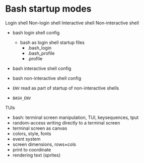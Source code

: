 # Bash startup modes

Login shell
Non-login shell
Interactive shell
Non-interactive shell


- bash login shell config
  - bash as login shell startup files
    - .bash_login
    - .bash_profile
    - .profile
- bash interactive shell config
- bash non-interactive shell config

- `ENV` read as part of startup of non-interactive shells
- `BASH_ENV`

TUIs
- bash: terminal screen manipulation, TUI, keysequences, tput
- random-access writing directly to a terminal screen
- terminal screen as canvas
- colors, style, fonts
- event system
- screen dimensions, rows×cols
- print to coordinate
- rendering text (sprites)
